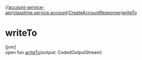 //[account-service-api](../../../index.md)/[classtime.service.account](../index.md)/[CreateAccountResponse](index.md)/[writeTo](write-to.md)

# writeTo

[jvm]\
open fun [writeTo](write-to.md)(output: CodedOutputStream)
